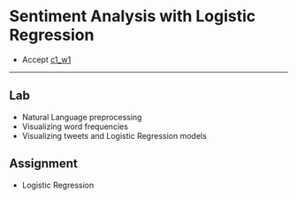 # Sentiment Analysis with Logistic Regression

- Accept [c1_w1](https://classroom.github.com/a/iRaUCOqf)

---

## Lab

- Natural Language preprocessing
- Visualizing word frequencies
- Visualizing tweets and Logistic Regression models

## Assignment

- Logistic Regression
